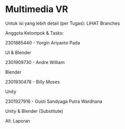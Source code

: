 # Multimedia VR
Untuk isi yang lebih detail (per Tugas): LIHAT Branches

Anggota Kelompok & Tasks:

2301885440 - Yorgin Ariyanto Pada

UI & Blender

2301909730 - Andre William

Blender

2301930476 - Billy Moses

Unity

2301927916 - Gusti Sandyaga Putra Wardhana

Unity & Blender (Substitute)

All: Laporan
